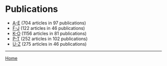 # Publications

  * [A-E](./a-e/index.md) (704 articles in 97 publications)
  * [F-J](./f-j/index.md) (122 articles in 46 publications)
  * [K-O](./k-o/index.md) (1156 articles in 81 publications)
  * [P-T](./p-t/index.md) (252 articles in 102 publications)
  * [U-Z](./u-z/index.md) (275 articles in 46 publications)

----

[Home](../index.md)
